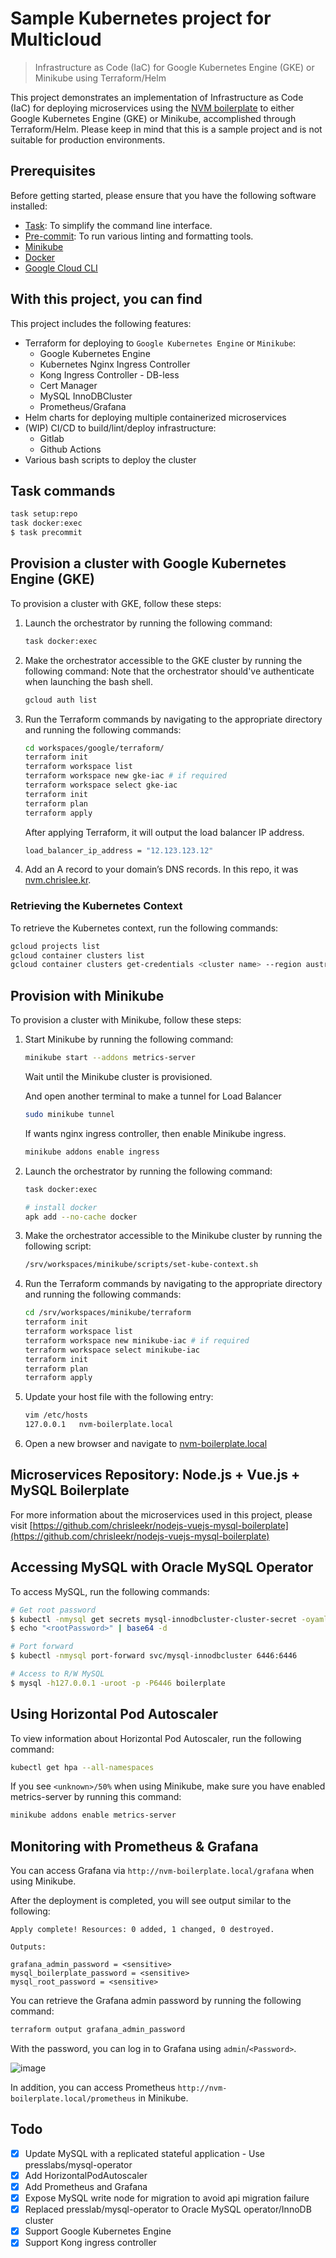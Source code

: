 # Sample Kubernetes project for Multicloud

> Infrastructure as Code (IaC) for Google Kubernetes Engine (GKE) or Minikube using Terraform/Helm

This project demonstrates an implementation of Infrastructure as Code (IaC) for deploying microservices using the [NVM boilerplate](https://github.com/chrisleekr/nodejs-vuejs-mysql-boilerplate) to either Google Kubernetes Engine (GKE) or Minikube, accomplished through Terraform/Helm. Please keep in mind that this is a sample project and is not suitable for production environments.

## Prerequisites

Before getting started, please ensure that you have the following software installed:

- [Task](https://taskfile.dev/installation/): To simplify the command line interface.
- [Pre-commit](https://pre-commit.com/#install): To run various linting and formatting tools.
- [Minikube](https://kubernetes.io/docs/tasks/tools/install-minikube/)
- [Docker](https://docs.docker.com/engine/install/)
- [Google Cloud CLI](https://cloud.google.com/sdk/docs/install)

## With this project, you can find

This project includes the following features:

- Terraform for deploying to `Google Kubernetes Engine` or `Minikube`:
  - Google Kubernetes Engine
  - Kubernetes Nginx Ingress Controller
  - Kong Ingress Controller - DB-less
  - Cert Manager
  - MySQL InnoDBCluster
  - Prometheus/Grafana
- Helm charts for deploying multiple containerized microservices
- (WIP) CI/CD to build/lint/deploy infrastructure:
  - Gitlab
  - Github Actions
- Various bash scripts to deploy the cluster

## Task commands

```bash
task setup:repo
task docker:exec
$ task precommit
```

## Provision a cluster with Google Kubernetes Engine (GKE)

To provision a cluster with GKE, follow these steps:

1. Launch the orchestrator by running the following command:

   ```bash
   task docker:exec
   ```

2. Make the orchestrator accessible to the GKE cluster by running the following command:
   Note that the orchestrator should've authenticate when launching the bash shell.

   ```bash
   gcloud auth list
   ```

3. Run the Terraform commands by navigating to the appropriate directory and running the following commands:

   ```bash
   cd workspaces/google/terraform/
   terraform init
   terraform workspace list
   terraform workspace new gke-iac # if required
   terraform workspace select gke-iac
   terraform init
   terraform plan
   terraform apply
   ```

   After applying Terraform, it will output the load balancer IP address.

   ```bash
   load_balancer_ip_address = "12.123.123.12"
   ```

4. Add an A record to your domain’s DNS records. In this repo, it was [nvm.chrislee.kr](http://nvm.chrislee.kr).

### Retrieving the Kubernetes Context

To retrieve the Kubernetes context, run the following commands:

   ```bash
   gcloud projects list
   gcloud container clusters list
   gcloud container clusters get-credentials <cluster name> --region australia-southeast2 --project <project id>
   ```

## Provision with Minikube

To provision a cluster with Minikube, follow these steps:

1. Start Minikube by running the following command:

   ```bash
   minikube start --addons metrics-server
   ```

   Wait until the Minikube cluster is provisioned.

   And open another terminal to make a tunnel for Load Balancer

   ```bash
   sudo minikube tunnel
   ```

   If wants nginx ingress controller, then enable Minikube ingress.

   ```bash
   minikube addons enable ingress
   ```

2. Launch the orchestrator by running the following command:

   ```bash
   task docker:exec

   # install docker
   apk add --no-cache docker
   ```

3. Make the orchestrator accessible to the Minikube cluster by running the following script:

   ```bash
   /srv/workspaces/minikube/scripts/set-kube-context.sh
   ```

4. Run the Terraform commands by navigating to the appropriate directory and running the following commands:

   ```bash
   cd /srv/workspaces/minikube/terraform
   terraform init
   terraform workspace list
   terraform workspace new minikube-iac # if required
   terraform workspace select minikube-iac
   terraform init
   terraform plan
   terraform apply
   ```

5. Update your host file with the following entry:

   ```bash
   vim /etc/hosts
   127.0.0.1   nvm-boilerplate.local
   ```

6. Open a new browser and navigate to [nvm-boilerplate.local](http://nvm-boilerplate.local)

## Microservices Repository: Node.js + Vue.js + MySQL Boilerplate

For more information about the microservices used in this project, please visit [https://github.com/chrisleekr/nodejs-vuejs-mysql-boilerplate](https://github.com/chrisleekr/nodejs-vuejs-mysql-boilerplate)

## Accessing MySQL with Oracle MySQL Operator

To access MySQL, run the following commands:

```bash
# Get root password
$ kubectl -nmysql get secrets mysql-innodbcluster-cluster-secret -oyaml
$ echo "<rootPassword>" | base64 -d

# Port forward
$ kubectl -nmysql port-forward svc/mysql-innodbcluster 6446:6446

# Access to R/W MySQL
$ mysql -h127.0.0.1 -uroot -p -P6446 boilerplate
```

## Using Horizontal Pod Autoscaler

To view information about Horizontal Pod Autoscaler, run the following command:

```bash
kubectl get hpa --all-namespaces
```

If you see `<unknown>/50%` when using Minikube, make sure you have enabled metrics-server by running this command:

```bash
minikube addons enable metrics-server
```

## Monitoring with Prometheus & Grafana

You can access Grafana via `http://nvm-boilerplate.local/grafana` when using Minikube.

After the deployment is completed, you will see output similar to the following:

```text
Apply complete! Resources: 0 added, 1 changed, 0 destroyed.

Outputs:

grafana_admin_password = <sensitive>
mysql_boilerplate_password = <sensitive>
mysql_root_password = <sensitive>
```

You can retrieve the Grafana admin password by running the following command:

```bash
terraform output grafana_admin_password
```

With the password, you can log in to Grafana using `admin`/`<Password>`.

![image](https://user-images.githubusercontent.com/5715919/100513860-4a031880-31c4-11eb-8ef2-04202055aa78.png)

In addition, you can access Prometheus `http://nvm-boilerplate.local/prometheus` in Minikube.

## Todo

- [x] Update MySQL with a replicated stateful application - Use presslabs/mysql-operator
- [x] Add HorizontalPodAutoscaler
- [x] Add Prometheus and Grafana
- [x] Expose MySQL write node for migration to avoid api migration failure
- [x] Replaced presslab/mysql-operator to Oracle MySQL operator/InnoDB cluster
- [x] Support Google Kubernetes Engine
- [x] Support Kong ingress controller
